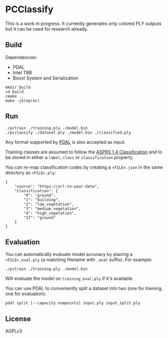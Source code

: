 # PCClassify

This is a work in progress. It currently generates only colored PLY outputs but it can be used for research already.

## Build

Dependencies:
 * PDAL
 * Intel TBB
 * Boost System and Serialization

```
mkdir build
cd build
cmake ..
make -j$(nproc)
```

## Run

```
./pctrain ./training.ply ./model.bin
./pcclassify ./dataset.ply ./model.bin ./classified.ply
```

Any format supported by [PDAL](https://pdal.io) is also accepted as input.

Training classes are assumed to follow the [ASPRS 1.4 Classification](https://www.asprs.org/wp-content/uploads/2019/03/LAS_1_4_r14.pdf) and to be stored in either a `label`, `class` or `classification` property.

You can re-map classification codes by creating a `<FILE>.json` in the same directory as `<FILE>.ply`:

```
{
    "source": "https://url-to-your-data",
    "classification": {
        "0": "ground",
        "1": "building",
        "2": "low_vegetation",
        "3": "medium_vegetation",
        "4": "high_vegetation",
        "17": "ground"
    }
}
```

## Evaluation

You can automatically evaluate model accuracy by placing a `<FILE>_eval.ply` (a matching filename with `_eval` suffix). For example:

`./pctrain ./training.ply ./model.bin`

Will evaluate the model on `training_eval.ply` if it's available.

You can use PDAL to conveniently split a dataset into two (one for training, one for evaluation):

`pdal split [--capacity numpoints] input.ply input_split.ply` 

## License

AGPLv3

